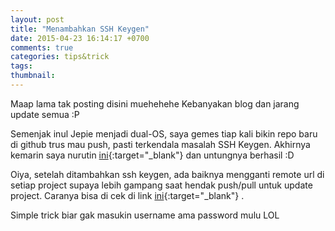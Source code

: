```yaml
---
layout: post
title: "Menambahkan SSH Keygen"
date: 2015-04-23 16:14:17 +0700
comments: true
categories: tips&trick
tags: 
thumbnail:
---
```

Maap lama tak posting disini muehehehe Kebanyakan blog dan jarang update semua :P

Semenjak inul Jepie menjadi dual-OS, saya gemes tiap kali bikin repo baru di github trus mau push, pasti terkendala masalah SSH Keygen. Akhirnya kemarin saya nurutin [ini][ssh]{:target="_blank"}  dan untungnya berhasil :D

Oiya, setelah ditambahkan ssh keygen, ada baiknya mengganti remote url di setiap project supaya lebih gampang saat hendak push/pull untuk update project. Caranya bisa di cek di link [ini][changeurl]{:target="_blank"} .

Simple trick biar gak masukin username ama password mulu LOL

[changeurl]: https://help.github.com/articles/changing-a-remote-s-url/
[ssh]: https://help.github.com/articles/generating-ssh-keys/